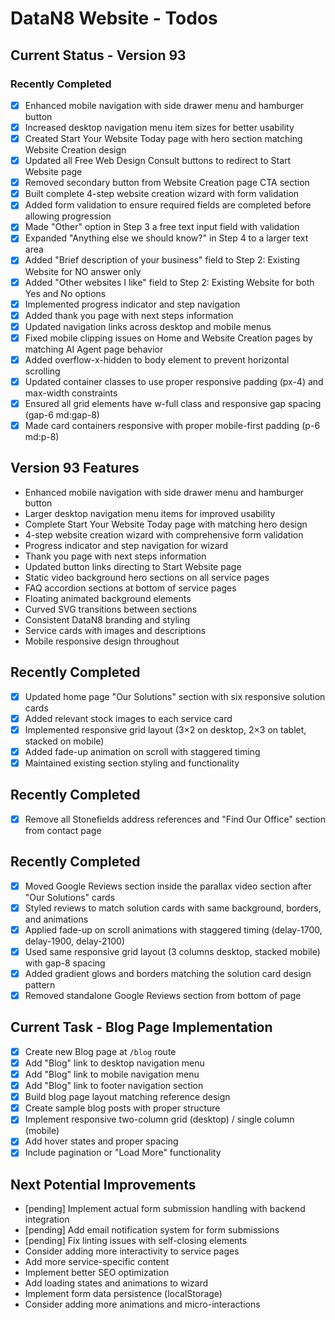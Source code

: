 # DataN8 Website - Todos

## Current Status - Version 93

### Recently Completed
- [x] Enhanced mobile navigation with side drawer menu and hamburger button
- [x] Increased desktop navigation menu item sizes for better usability
- [x] Created Start Your Website Today page with hero section matching Website Creation design
- [x] Updated all Free Web Design Consult buttons to redirect to Start Website page
- [x] Removed secondary button from Website Creation page CTA section
- [x] Built complete 4-step website creation wizard with form validation
- [x] Added form validation to ensure required fields are completed before allowing progression
- [x] Made "Other" option in Step 3 a free text input field with validation
- [x] Expanded "Anything else we should know?" in Step 4 to a larger text area
- [x] Added "Brief description of your business" field to Step 2: Existing Website for NO answer only
- [x] Added "Other websites I like" field to Step 2: Existing Website for both Yes and No options
- [x] Implemented progress indicator and step navigation
- [x] Added thank you page with next steps information
- [x] Updated navigation links across desktop and mobile menus
- [x] Fixed mobile clipping issues on Home and Website Creation pages by matching AI Agent page behavior
- [x] Added overflow-x-hidden to body element to prevent horizontal scrolling
- [x] Updated container classes to use proper responsive padding (px-4) and max-width constraints
- [x] Ensured all grid elements have w-full class and responsive gap spacing (gap-6 md:gap-8)
- [x] Made card containers responsive with proper mobile-first padding (p-6 md:p-8)

## Version 93 Features
- Enhanced mobile navigation with side drawer menu and hamburger button
- Larger desktop navigation menu items for improved usability
- Complete Start Your Website Today page with matching hero design
- 4-step website creation wizard with comprehensive form validation
- Progress indicator and step navigation for wizard
- Thank you page with next steps information
- Updated button links directing to Start Website page
- Static video background hero sections on all service pages
- FAQ accordion sections at bottom of service pages
- Floating animated background elements
- Curved SVG transitions between sections
- Consistent DataN8 branding and styling
- Service cards with images and descriptions
- Mobile responsive design throughout

## Recently Completed
- [x] Updated home page "Our Solutions" section with six responsive solution cards
- [x] Added relevant stock images to each service card
- [x] Implemented responsive grid layout (3×2 on desktop, 2×3 on tablet, stacked on mobile)
- [x] Added fade-up animation on scroll with staggered timing
- [x] Maintained existing section styling and functionality

## Recently Completed
- [x] Remove all Stonefields address references and "Find Our Office" section from contact page

## Recently Completed
- [x] Moved Google Reviews section inside the parallax video section after "Our Solutions" cards
- [x] Styled reviews to match solution cards with same background, borders, and animations
- [x] Applied fade-up on scroll animations with staggered timing (delay-1700, delay-1900, delay-2100)
- [x] Used same responsive grid layout (3 columns desktop, stacked mobile) with gap-8 spacing
- [x] Added gradient glows and borders matching the solution card design pattern
- [x] Removed standalone Google Reviews section from bottom of page

## Current Task - Blog Page Implementation
- [x] Create new Blog page at `/blog` route
- [x] Add "Blog" link to desktop navigation menu
- [x] Add "Blog" link to mobile navigation menu
- [x] Add "Blog" link to footer navigation section
- [x] Build blog page layout matching reference design
- [x] Create sample blog posts with proper structure
- [x] Implement responsive two-column grid (desktop) / single column (mobile)
- [x] Add hover states and proper spacing
- [x] Include pagination or "Load More" functionality

## Next Potential Improvements
- [pending] Implement actual form submission handling with backend integration
- [pending] Add email notification system for form submissions
- [pending] Fix linting issues with self-closing elements
- Consider adding more interactivity to service pages
- Add more service-specific content
- Implement better SEO optimization
- Add loading states and animations to wizard
- Implement form data persistence (localStorage)
- Consider adding more animations and micro-interactions
